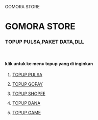 <!DOCTYPE html>
<html>
<head>
    <meta charset="utf-8">
    <meta name="viewport" content="width=device-width, initial-scale=1">
	<tittle>GOMORA STORE</tittle>
</head>
<body>
    <h1>GOMORA STORE</h1>
    <h3>TOPUP PULSA,PAKET DATA,DLL</h3>
    <br>
        <H4><strong>klik untuk ke menu topup yang di inginkan</strong></H4>
         <ol>
            <li><p><a href="../PULSA/pulsa.html">TOPUP PULSA</a></p></li>
            <li><p><a href="../shop/gopay.html">TOPUP GOPAY</a></p></li>
            <li><p><a href="../shop/shopee.html">TOPUP SHOPEE</a></p></li>
            <li><p><a href="../shop/dana.html">TOPUP DANA</a></p></li>
            <li><p><a href="../GAME/topup game.html">TOPUP GAME</a></p></li>
	 </ol>
</body>
</html>


